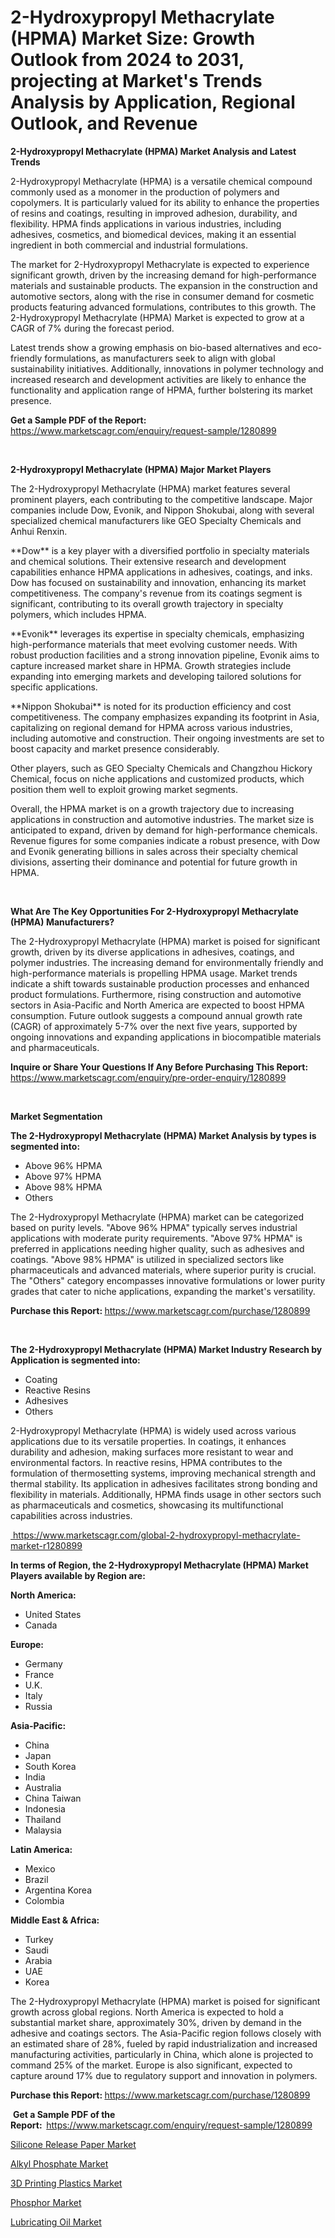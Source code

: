 <p><h1>2-Hydroxypropyl Methacrylate (HPMA) Market Size: Growth Outlook from 2024 to 2031, projecting at Market's Trends Analysis by Application, Regional Outlook, and Revenue</h1></p><p><strong>2-Hydroxypropyl Methacrylate (HPMA) Market Analysis and Latest Trends</strong></p>
<p><p>2-Hydroxypropyl Methacrylate (HPMA) is a versatile chemical compound commonly used as a monomer in the production of polymers and copolymers. It is particularly valued for its ability to enhance the properties of resins and coatings, resulting in improved adhesion, durability, and flexibility. HPMA finds applications in various industries, including adhesives, cosmetics, and biomedical devices, making it an essential ingredient in both commercial and industrial formulations.</p><p>The market for 2-Hydroxypropyl Methacrylate is expected to experience significant growth, driven by the increasing demand for high-performance materials and sustainable products. The expansion in the construction and automotive sectors, along with the rise in consumer demand for cosmetic products featuring advanced formulations, contributes to this growth. The 2-Hydroxypropyl Methacrylate (HPMA) Market is expected to grow at a CAGR of 7% during the forecast period. </p><p>Latest trends show a growing emphasis on bio-based alternatives and eco-friendly formulations, as manufacturers seek to align with global sustainability initiatives. Additionally, innovations in polymer technology and increased research and development activities are likely to enhance the functionality and application range of HPMA, further bolstering its market presence.</p></p>
<p><strong>Get a Sample PDF of the Report:&nbsp;</strong> <a href="https://www.marketscagr.com/enquiry/request-sample/1280899?utm_campaign=1836&utm_medium=2&utm_source=Github&utm_content=ia&utm_term=10122024&utm_id=2-hydroxypropyl-methacrylate-hpma">https://www.marketscagr.com/enquiry/request-sample/1280899</a></p>
<p>&nbsp;</p>
<p><strong>2-Hydroxypropyl Methacrylate (HPMA) Major Market Players</strong></p>
<p><p>The 2-Hydroxypropyl Methacrylate (HPMA) market features several prominent players, each contributing to the competitive landscape. Major companies include Dow, Evonik, and Nippon Shokubai, along with several specialized chemical manufacturers like GEO Specialty Chemicals and Anhui Renxin.</p><p>**Dow** is a key player with a diversified portfolio in specialty materials and chemical solutions. Their extensive research and development capabilities enhance HPMA applications in adhesives, coatings, and inks. Dow has focused on sustainability and innovation, enhancing its market competitiveness. The company's revenue from its coatings segment is significant, contributing to its overall growth trajectory in specialty polymers, which includes HPMA.</p><p>**Evonik** leverages its expertise in specialty chemicals, emphasizing high-performance materials that meet evolving customer needs. With robust production facilities and a strong innovation pipeline, Evonik aims to capture increased market share in HPMA. Growth strategies include expanding into emerging markets and developing tailored solutions for specific applications.</p><p>**Nippon Shokubai** is noted for its production efficiency and cost competitiveness. The company emphasizes expanding its footprint in Asia, capitalizing on regional demand for HPMA across various industries, including automotive and construction. Their ongoing investments are set to boost capacity and market presence considerably.</p><p>Other players, such as GEO Specialty Chemicals and Changzhou Hickory Chemical, focus on niche applications and customized products, which position them well to exploit growing market segments.</p><p>Overall, the HPMA market is on a growth trajectory due to increasing applications in construction and automotive industries. The market size is anticipated to expand, driven by demand for high-performance chemicals. Revenue figures for some companies indicate a robust presence, with Dow and Evonik generating billions in sales across their specialty chemical divisions, asserting their dominance and potential for future growth in HPMA.</p></p>
<p>&nbsp;</p>
<p><strong>What Are The Key Opportunities For 2-Hydroxypropyl Methacrylate (HPMA) Manufacturers?</strong></p>
<p><p>The 2-Hydroxypropyl Methacrylate (HPMA) market is poised for significant growth, driven by its diverse applications in adhesives, coatings, and polymer industries. The increasing demand for environmentally friendly and high-performance materials is propelling HPMA usage. Market trends indicate a shift towards sustainable production processes and enhanced product formulations. Furthermore, rising construction and automotive sectors in Asia-Pacific and North America are expected to boost HPMA consumption. Future outlook suggests a compound annual growth rate (CAGR) of approximately 5-7% over the next five years, supported by ongoing innovations and expanding applications in biocompatible materials and pharmaceuticals.</p></p>
<p><strong>Inquire or Share Your Questions If Any Before Purchasing This Report:</strong> <a href="https://www.marketscagr.com/enquiry/pre-order-enquiry/1280899?utm_campaign=1836&utm_medium=2&utm_source=Github&utm_content=ia&utm_term=10122024&utm_id=2-hydroxypropyl-methacrylate-hpma">https://www.marketscagr.com/enquiry/pre-order-enquiry/1280899</a></p>
<p>&nbsp;</p>
<p><strong>Market Segmentation</strong></p>
<p><strong>The 2-Hydroxypropyl Methacrylate (HPMA) Market Analysis by types is segmented into:</strong></p>
<p><ul><li>Above 96% HPMA</li><li>Above 97% HPMA</li><li>Above 98% HPMA</li><li>Others</li></ul></p>
<p><p>The 2-Hydroxypropyl Methacrylate (HPMA) market can be categorized based on purity levels. "Above 96% HPMA" typically serves industrial applications with moderate purity requirements. "Above 97% HPMA" is preferred in applications needing higher quality, such as adhesives and coatings. "Above 98% HPMA" is utilized in specialized sectors like pharmaceuticals and advanced materials, where superior purity is crucial. The "Others" category encompasses innovative formulations or lower purity grades that cater to niche applications, expanding the market's versatility.</p></p>
<p><strong>Purchase this Report:&nbsp;</strong><a href="https://www.marketscagr.com/purchase/1280899?utm_campaign=1836&utm_medium=2&utm_source=Github&utm_content=ia&utm_term=10122024&utm_id=2-hydroxypropyl-methacrylate-hpma">https://www.marketscagr.com/purchase/1280899</a></p>
<p>&nbsp;</p>
<p><strong>The 2-Hydroxypropyl Methacrylate (HPMA) Market Industry Research by Application is segmented into:</strong></p>
<p><ul><li>Coating</li><li>Reactive Resins</li><li>Adhesives</li><li>Others</li></ul></p>
<p><p>2-Hydroxypropyl Methacrylate (HPMA) is widely used across various applications due to its versatile properties. In coatings, it enhances durability and adhesion, making surfaces more resistant to wear and environmental factors. In reactive resins, HPMA contributes to the formulation of thermosetting systems, improving mechanical strength and thermal stability. Its application in adhesives facilitates strong bonding and flexibility in materials. Additionally, HPMA finds usage in other sectors such as pharmaceuticals and cosmetics, showcasing its multifunctional capabilities across industries.</p></p>
<p><a href="https://www.marketscagr.com/global-2-hydroxypropyl-methacrylate-market-r1280899?utm_campaign=1836&utm_medium=2&utm_source=Github&utm_content=ia&utm_term=10122024&utm_id=2-hydroxypropyl-methacrylate-hpma">&nbsp;https://www.marketscagr.com/global-2-hydroxypropyl-methacrylate-market-r1280899</a></p>
<p><strong>In terms of Region, the 2-Hydroxypropyl Methacrylate (HPMA) Market Players available by Region are:</strong></p>
<p>
    <p> <strong> North America: </strong>
        <ul>
            <li>United States</li>
            <li>Canada</li>
        </ul>
        </p> 
    <p> <strong> Europe: </strong>
        <ul>
            <li>Germany</li>
            <li>France</li>
            <li>U.K.</li>
            <li>Italy</li>
            <li>Russia</li>
        </ul>
        </p> 
    <p> <strong> Asia-Pacific: </strong>
        <ul>
            <li>China</li>
            <li>Japan</li>
            <li>South Korea</li>
            <li>India</li>
            <li>Australia</li>
            <li>China Taiwan</li>
            <li>Indonesia</li>
            <li>Thailand</li>
            <li>Malaysia</li>
        </ul>
        </p> 
    <p> <strong> Latin America: </strong>
        <ul>
            <li>Mexico</li>
            <li>Brazil</li>
            <li>Argentina Korea</li>
            <li>Colombia</li>
        </ul>
        </p> 
    <p> <strong> Middle East & Africa: </strong>
        <ul>
            <li>Turkey</li>
            <li>Saudi</li>
            <li>Arabia</li>
            <li>UAE</li>
            <li>Korea</li>
        </ul>
    </p>
    </p>
<p><p>The 2-Hydroxypropyl Methacrylate (HPMA) market is poised for significant growth across global regions. North America is expected to hold a substantial market share, approximately 30%, driven by demand in the adhesive and coatings sectors. The Asia-Pacific region follows closely with an estimated share of 28%, fueled by rapid industrialization and increased manufacturing activities, particularly in China, which alone is projected to command 25% of the market. Europe is also significant, expected to capture around 17% due to regulatory support and innovation in polymers.</p></p>
<p><strong>Purchase this Report: </strong><a href="https://www.marketscagr.com/purchase/1280899?utm_campaign=1836&utm_medium=2&utm_source=Github&utm_content=ia&utm_term=10122024&utm_id=2-hydroxypropyl-methacrylate-hpma">https://www.marketscagr.com/purchase/1280899</a></p>
<p>&nbsp;<strong>Get a Sample PDF of the Report:&nbsp;&nbsp;</strong><a href="https://www.marketscagr.com/enquiry/request-sample/1280899?utm_campaign=1836&utm_medium=2&utm_source=Github&utm_content=ia&utm_term=10122024&utm_id=2-hydroxypropyl-methacrylate-hpma">https://www.marketscagr.com/enquiry/request-sample/1280899</a></p>
<p><strong></strong></p>
<p><p><a href="https://www.linkedin.com/pulse/global-silicone-release-paper-market-size-share-projected-51-w2csf?utm_campaign=1836&utm_medium=2&utm_source=Github&utm_content=ia&utm_term=10122024&utm_id=2-hydroxypropyl-methacrylate-hpma">Silicone Release Paper Market</a></p><p><a href="https://www.linkedin.com/pulse/alkyl-phosphate-market-trends-report-examining-current-biinf?utm_campaign=1836&utm_medium=2&utm_source=Github&utm_content=ia&utm_term=10122024&utm_id=2-hydroxypropyl-methacrylate-hpma">Alkyl Phosphate Market</a></p><p><a href="https://www.linkedin.com/pulse/c-hannibex-sqmmf?utm_campaign=1836&utm_medium=2&utm_source=Github&utm_content=ia&utm_term=10122024&utm_id=2-hydroxypropyl-methacrylate-hpma">3D Printing Plastics Market</a></p><p><a href="https://www.linkedin.com/pulse/phosphor-market-growth-forecast-from-2024-2031-142-cagr-highlighting-hhptf?utm_campaign=1836&utm_medium=2&utm_source=Github&utm_content=ia&utm_term=10122024&utm_id=2-hydroxypropyl-methacrylate-hpma">Phosphor Market</a></p><p><a href="https://www.linkedin.com/pulse/significant-growth-anticipated-lubricating-oil-market-projected-ozvqf?utm_campaign=1836&utm_medium=2&utm_source=Github&utm_content=ia&utm_term=10122024&utm_id=2-hydroxypropyl-methacrylate-hpma">Lubricating Oil Market</a></p></p>